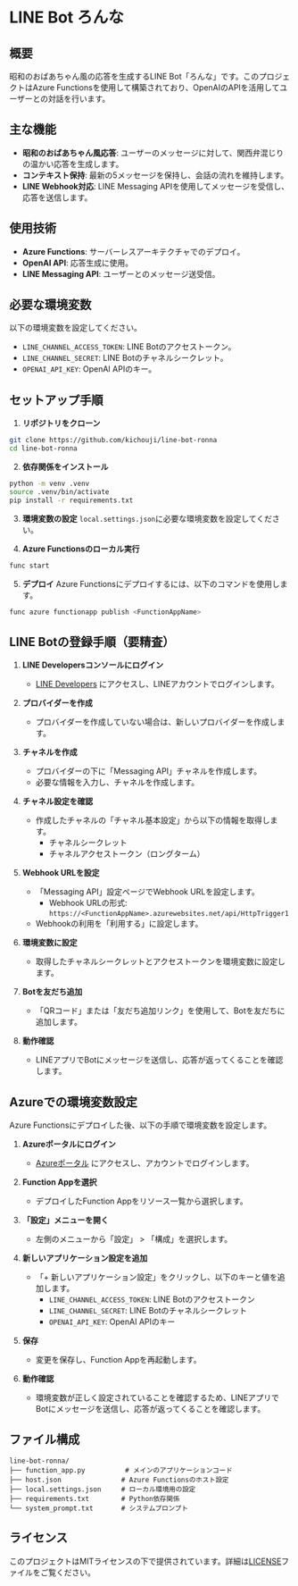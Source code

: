 # LINE Bot ろんな

## 概要
昭和のおばあちゃん風の応答を生成するLINE Bot「ろんな」です。このプロジェクトはAzure Functionsを使用して構築されており、OpenAIのAPIを活用してユーザーとの対話を行います。

## 主な機能
- **昭和のおばあちゃん風応答**: ユーザーのメッセージに対して、関西弁混じりの温かい応答を生成します。
- **コンテキスト保持**: 最新の5メッセージを保持し、会話の流れを維持します。
- **LINE Webhook対応**: LINE Messaging APIを使用してメッセージを受信し、応答を送信します。

## 使用技術
- **Azure Functions**: サーバーレスアーキテクチャでのデプロイ。
- **OpenAI API**: 応答生成に使用。
- **LINE Messaging API**: ユーザーとのメッセージ送受信。

## 必要な環境変数
以下の環境変数を設定してください。
- `LINE_CHANNEL_ACCESS_TOKEN`: LINE Botのアクセストークン。
- `LINE_CHANNEL_SECRET`: LINE Botのチャネルシークレット。
- `OPENAI_API_KEY`: OpenAI APIのキー。

## セットアップ手順
1. **リポジトリをクローン**
```bash
git clone https://github.com/kichouji/line-bot-ronna
cd line-bot-ronna
```

2. **依存関係をインストール**
```bash
python -m venv .venv
source .venv/bin/activate
pip install -r requirements.txt
```

3. **環境変数の設定**
`local.settings.json`に必要な環境変数を設定してください。

4. **Azure Functionsのローカル実行**
```bash
func start
```

5. **デプロイ**
Azure Functionsにデプロイするには、以下のコマンドを使用します。
```bash
func azure functionapp publish <FunctionAppName>
```

## LINE Botの登録手順（要精査）

1. **LINE Developersコンソールにログイン**
   - [LINE Developers](https://developers.line.biz/ja/) にアクセスし、LINEアカウントでログインします。

2. **プロバイダーを作成**
   - プロバイダーを作成していない場合は、新しいプロバイダーを作成します。

3. **チャネルを作成**
   - プロバイダーの下に「Messaging API」チャネルを作成します。
   - 必要な情報を入力し、チャネルを作成します。

4. **チャネル設定を確認**
   - 作成したチャネルの「チャネル基本設定」から以下の情報を取得します。
     - チャネルシークレット
     - チャネルアクセストークン（ロングターム）

5. **Webhook URLを設定**
   - 「Messaging API」設定ページでWebhook URLを設定します。
     - Webhook URLの形式: `https://<FunctionAppName>.azurewebsites.net/api/HttpTrigger1`
   - Webhookの利用を「利用する」に設定します。

6. **環境変数に設定**
   - 取得したチャネルシークレットとアクセストークンを環境変数に設定します。

7. **Botを友だち追加**
   - 「QRコード」または「友だち追加リンク」を使用して、Botを友だちに追加します。

8. **動作確認**
   - LINEアプリでBotにメッセージを送信し、応答が返ってくることを確認します。

## Azureでの環境変数設定

Azure Functionsにデプロイした後、以下の手順で環境変数を設定します。

1. **Azureポータルにログイン**
   - [Azureポータル](https://portal.azure.com/) にアクセスし、アカウントでログインします。

2. **Function Appを選択**
   - デプロイしたFunction Appをリソース一覧から選択します。

3. **「設定」メニューを開く**
   - 左側のメニューから「設定」 > 「構成」を選択します。

4. **新しいアプリケーション設定を追加**
   - 「+ 新しいアプリケーション設定」をクリックし、以下のキーと値を追加します。
     - `LINE_CHANNEL_ACCESS_TOKEN`: LINE Botのアクセストークン
     - `LINE_CHANNEL_SECRET`: LINE Botのチャネルシークレット
     - `OPENAI_API_KEY`: OpenAI APIのキー

5. **保存**
   - 変更を保存し、Function Appを再起動します。

6. **動作確認**
   - 環境変数が正しく設定されていることを確認するため、LINEアプリでBotにメッセージを送信し、応答が返ってくることを確認します。

## ファイル構成
```
line-bot-ronna/
├── function_app.py          # メインのアプリケーションコード
├── host.json               # Azure Functionsのホスト設定
├── local.settings.json     # ローカル環境用の設定
├── requirements.txt        # Python依存関係
└── system_prompt.txt       # システムプロンプト
```

## ライセンス
このプロジェクトはMITライセンスの下で提供されています。詳細は[LICENSE](LICENSE)ファイルをご覧ください。